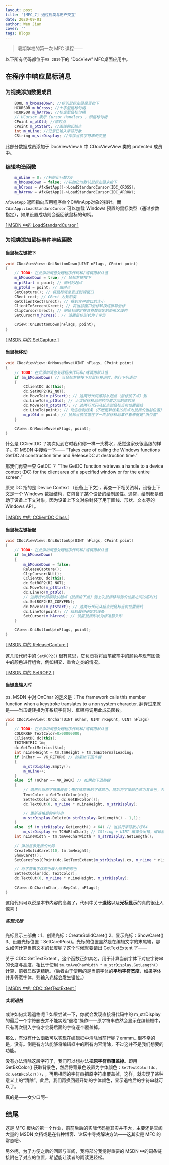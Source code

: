 ```yaml
---
layout: post
title: '[MFC_7] 通过视类与用户交互'
date: 2020-09-01
author: Wen Jian
cover: ''
tags: Blogs
---
```


> 暑期学校的第一次 MFC 课程——

以下所有代码都位于`VS 2019`下的 “DocView” MFC桌面应用中。

## 在程序中响应鼠标消息

### 为视类添加数据成员

``` c++
    BOOL m_bMouseDown; //标识鼠标左键是否按下
    HCURSOR m_hCross; //十字型鼠标句柄
    HCURSOR m_hArrow; //标准型鼠标句柄
    // HCursor 表示 Cursor Handlers ，即鼠标句柄
    CPoint m_ptOld; //临时点
    CPoint m_ptStart; //画线的起始点
    int m_nLine; //记录已输入字符行数
    CString m_strDisplay; //保存当前字符串的变量
```

此部分数据成员添加于 DocViewView.h 中 CDocViewView 类的 protected 成员中。

### 编辑构造函数

``` c++
    m_nLine = 0; //初始化行数为0
    m_bMouseDown = false; //初始化时默认鼠标左键未按下
    m_hCross = AfxGetApp()->LoadStandardCursor(IDC_CROSS); 
    m_hArrow = AfxGetApp()->LoadStandardCursor(IDC_ARROW); 
```

`AfxGetApp` 返回指向应用程序单个CWinApp对象的指针。而 `CWinApp::LoadStandardCursor` 可以加载 Windows 预置的鼠标类型（通过参数指定），如果设置成功则会返回该鼠标的句柄。

<a href="https://docs.microsoft.com/en-us/cpp/mfc/reference/cwinapp-class?view=vs-2019#loadstandardcursor" target="_blank">[ MSDN 中的 LoadStandardCursor ]</a>

### 为视类添加鼠标事件响应函数

#### 当鼠标左键按下

``` c++
void CDocViewView::OnLButtonDown(UINT nFlags, CPoint point)
{
	// TODO: 在此添加消息处理程序代码和/或调用默认值
	m_bMouseDown = true; // 鼠标左键按下
	m_ptStart = point; // 画线的起点
	m_ptOld = point; // 临时点
	SetCapture(); // 将鼠标消息发送到视窗口
	CRect rect; // CRect 为矩形类
	GetClientRect(&rect); // 得到客户窗口的大小
	ClientToScreen(&rect); // 将当前窗口坐标转换成屏幕坐标
	ClipCursor(&rect); // 把鼠标限定在其参数指定的矩形区域内
	SetCursor(m_hCross); // 设置鼠标形状为十字形

	CView::OnLButtonDown(nFlags, point);
}
```

<a href="https://docs.microsoft.com/en-us/windows/win32/api/winuser/nf-winuser-setcapture" target="_blank">[ MSDN 中的 SetCapture ]</a>

#### 当鼠标移动

``` c++
void CDocViewView::OnMouseMove(UINT nFlags, CPoint point)
{
	// TODO: 在此添加消息处理程序代码和/或调用默认值
	if (m_bMouseDown) // 当鼠标左键按下且鼠标移动时，执行下列语句
	{
		CClientDC dc(this); 
		dc.SetROP2(R2_NOT);
		dc.MoveTo(m_ptStart); // 这两行代码擦除从起点（鼠标按下点）到
		dc.LineTo(m_ptOld);	// 上次鼠标移动到的位置之间的临时线
		dc.MoveTo(m_ptStart); // 这两行代码从起点到鼠标当前位置画线
		dc.LineTo(point); // 动态绘制线条（不断更新线条的终点为鼠标的当前位置）
		m_ptOld = point; // 鼠标当前位置在下一次鼠标移动事件看来就是"旧位置"
	}

	CView::OnMouseMove(nFlags, point);
}
```

什么是 CClientDC ？初次见到它时我和你一样一头雾水，感觉这家伙很高级的样子。在 MSDN 中搜索一下—— “Takes care of calling the Windows functions GetDC at construction time and ReleaseDC at destruction time.” 

那我们再查一查 GetDC ？ “The GetDC function retrieves a handle to a device context (DC) for the client area of a specified window or for the entire screen.”

原来 DC 指的是 Device Context （设备上下文），再查一下相关资料，设备上下文是一个 Windows 数据结构，它包含了某个设备的绘制属性。通常，绘制都是借助于设备上下文对象，因为设备上下文对象封装了用于画线、形状、文本等的 Windows API 。

<a href="https://docs.microsoft.com/en-us/cpp/mfc/reference/cclientdc-class?view=vs-2019" target="_blank">[ MSDN 中的 CClientDC Class ]</a>

#### 当鼠标左键抬起

``` c++
void CDocViewView::OnLButtonUp(UINT nFlags, CPoint point)
{
	// TODO: 在此添加消息处理程序代码和/或调用默认值
	if (m_bMouseDown)
	{
		m_bMouseDown = false;
		ReleaseCapture();
		ClipCursor(NULL);
		CClientDC dc(this);
		dc.SetROP2(R2_NOT);
		dc.MoveTo(m_ptStart);
		dc.LineTo(m_ptOld); 
		// 这两行代码擦除从起点（鼠标按下点）到上次鼠标移动到的位置之间的临时线   
		dc.SetROP2(R2_COPYPEN);
		dc.MoveTo(m_ptStart); // 这两行代码从起点到鼠标当前位置画线
		dc.LineTo(point); // 绘制最终确定的线条
		SetCursor(m_hArrow); // 设置鼠标形状为标准箭头形
	}

	CView::OnLButtonUp(nFlags, point);
}
```

<a href="https://docs.microsoft.com/en-us/windows/win32/api/winuser/nf-winuser-releasecapture" target="_blank">[ MSDN 中的 ReleaseCapture ]</a>

这几段代码中的 `SetROP2()` 很有意思，它负责将将画笔或笔中的颜色与现有图像中的颜色进行组合，例如相交、重合之类的情况。

<a href="https://docs.microsoft.com/en-us/windows/win32/api/wingdi/nf-wingdi-setrop2" target="_blank">[ MSDN 中的 SetROP2 ]</a>

#### 当键盘输入时

ps. MSDN 中对 OnChar 的定义是：The framework calls this member function when a keystroke translates to a non system character. 翻译过来就是——当击键转换为非系统字符时，框架将调用此成员函数。

``` c++
void CDocViewView::OnChar(UINT nChar, UINT nRepCnt, UINT nFlags)
{
	// TODO: 在此添加消息处理程序代码和/或调用默认值
	COLORREF TextColor=0x00000000;
	CClientDC dc(this);
	TEXTMETRIC tm;
	dc.GetTextMetrics(&tm);
	int nLineHeight = tm.tmHeight + tm.tmExternalLeading;
	if (nChar == VK_RETURN) // 如果按下回车键
	{
		m_strDisplay.Empty();
		m_nLine++;
	}
	else  if (nChar == VK_BACK) // 如果按下退格键
	{
		// 退格后将原字符串覆盖：先存储原来的字体颜色，随后将字体颜色改为背景色，并用相同字串遮盖原字符串，实现“清除”
		TextColor = GetTextColor(dc);
		SetTextColor(dc, dc.GetBkColor());
		dc.TextOut(0, m_nLine * nLineHeight, m_strDisplay);

		// 更新退格后的字符串
		m_strDisplay.Delete(m_strDisplay.GetLength() - 1,1);
	}
	else  if (m_strDisplay.GetLength() < 64) // 当前行字符数小于64
		m_strDisplay += TCHAR(nChar); // CString + UINT 编译会出错，编译器认为存在多个匹配的运算符。将 UINT 强制转化为 TCHAR 类型以规避该错误
	int nLineWidth = tm.tmAveCharWidth * m_strDisplay.GetLength();

	// 添加显示光标的代码
	CreateSolidCaret(10, tm.tmHeight);
	ShowCaret();
	SetCaretPos(CPoint(dc.GetTextExtent(m_strDisplay).cx, m_nLine * nLineHeight));

	// 将字符串字体颜色改为原来的颜色
	SetTextColor(dc, TextColor);
	dc.TextOut(0, m_nLine * nLineHeight, m_strDisplay);

	CView::OnChar(nChar, nRepCnt, nFlags);
}
```

这段代码可以说是本节内容的高潮了，代码中关于**退格**以及**光标显示**的真的很让人惊喜！

##### 实现光标

光标显示三部曲：1、创建光标：CreateSolidCaret() 2、显示光标：ShowCaret() 3、设置光标位置：SetCaretPos()。光标的位置显然是在编辑文字的末尾端，那么如何计算当前文本的长度呢？这个时候就要请出 GetTextExtent 了——

关于 CDC::GetTextExtent ，这个函数正如其名，用于计算当前字体下对应字符串的长度与高度，相比于使用 `tm.tmAveCharWidth * m_strDisplay.GetLength()` 计算，前者显然更精确。（后者由于使用的是当前字体的**平均字符宽度**，如果字体并非等宽字体，则输入光标会发生错位。）

<a href="https://docs.microsoft.com/en-us/cpp/mfc/reference/cdc-class?view=vs-2019#gettextextent" target="_blank">[ MSDN 中的 CDC::GetTextExtent ]</a>

##### 实现退格

或许如何实现退格呢？如果尝试一下，你就会发现直接将代码中的 m_strDisplay 的最后一个字符删去并不能实现“退格”操作——原字符串依然会显示在编辑框中，只有再次键入字符才会将后面的字符逐个覆盖掉。

那么，有没有什么函数可以实现在编辑框中清除当前行呢？emmm...很不幸的是，没有。倒是有方法能够将编辑框中的所有内容清除，不过这并不是我们想要的功能。

没有办法清除这段字符了，我们可以想办法**把原字符串覆盖掉**。即用 GetBkColor() 获取背景色，然后将背景色设置为字体颜色：`SetTextColor(dc, dc.GetBkColor());` ，再用相同的字符串把原字符串覆盖掉，这样，就实现了某种意义上的“清除”。此后，我们再换回最开始的字体颜色，显示退格后的字符串就可以了。

真的是——女少口阿~

## 结尾

这是 MFC 板块的第一个作业，前前后后的实际代码量其实并不大，主要还是查阅大量的 MSDN 文档或是在各种博客、论坛中寻找解决方法——这其实是 MFC 的常态吧~

另外呢，为了方便之后的回顾与查阅，我将部分我觉得重要的 MSDN 中的词条链接附在了对应的位置，希望能让读者的阅读更轻松。
